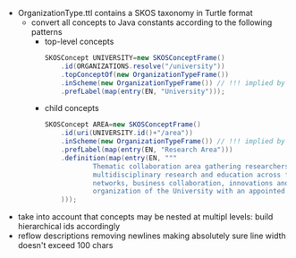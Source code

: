 - OrganizationType.ttl contains a SKOS taxonomy in Turtle format
    - convert all concepts to Java constants according to the following patterns
        - top-level concepts
            ```java
            SKOSConcept UNIVERSITY=new SKOSConceptFrame()
                .id(ORGANIZATIONS.resolve("/university"))
                .topConceptOf(new OrganizationTypeFrame())
                .inScheme(new OrganizationTypeFrame()) // !!! implied by topConceptOf
                .prefLabel(map(entry(EN, "University")));
            ```
        - child concepts
            ```java
            SKOSConcept AREA=new SKOSConceptFrame()
                .id(uri(UNIVERSITY.id()+"/area"))
                .inScheme(new OrganizationTypeFrame()) // !!! implied by broader
                .prefLabel(map(entry(EN, "Research Area")))
                .definition(map(entry(EN, """
                        Thematic collaboration area gathering researchers from different disciplines to advance \
                        multidisciplinary research and education across faculty boundaries, create platforms for \
                        networks, business collaboration, innovations and strategic partnerships; part of the formal \
                        organization of the University with an appointed head/board."""
                )));
            ```
- take into account that concepts may be nested at multipl levels: build hierarchical ids accordingly
- reflow descriptions removing newlines making absolutely sure line width doesn't exceed 100 chars